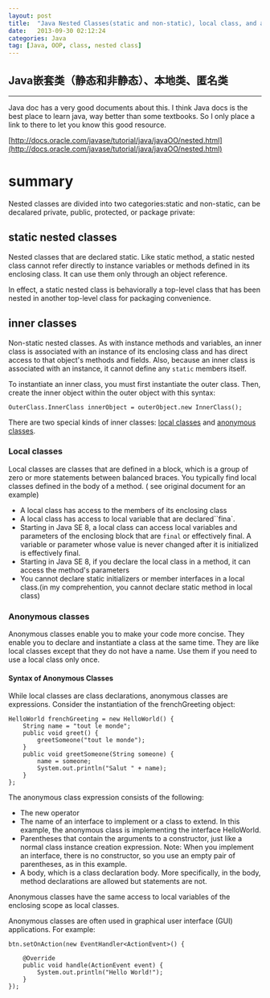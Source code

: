 ```yaml
---
layout: post
title:  "Java Nested Classes(static and non-static), local class, and anonymous class Reference"
date:   2013-09-30 02:12:24
categories: Java
tag: [Java, OOP, class, nested class]
---
```

Java嵌套类（静态和非静态）、本地类、匿名类
---

---

Java doc has a very good documents about this. I think Java docs is the best place to learn java, way better than some textbooks. So I only place a link to there to let you know this good resource.

[http://docs.oracle.com/javase/tutorial/java/javaOO/nested.html](http://docs.oracle.com/javase/tutorial/java/javaOO/nested.html)

# summary

 Nested classes are divided into two categories:static and non-static, can be decalared private, public, protected, or package private:
 
## static nested classes
Nested classes that are declared static. Like static method, a static nested class cannot refer directly to instance variables or methods defined in its enclosing class. It can use them only through an object reference.

In effect, a static nested class is behaviorally a top-level class that has been nested in another top-level class for packaging convenience.

## inner classes

Non-static nested classes. As with instance methods and variables, an inner class is associated with an instance of its enclosing class and has direct access to that object's methods and fields. Also, because an inner class is associated with an instance, it cannot define any `static` members itself.

To instantiate an inner class, you must first instantiate the outer class. Then, create the inner object within the outer object with this syntax:

~~~
OuterClass.InnerClass innerObject = outerObject.new InnerClass();
~~~

There are two special kinds of inner classes: [local classes](http://docs.oracle.com/javase/tutorial/java/javaOO/localclasses.html) and [anonymous classes](http://docs.oracle.com/javase/tutorial/java/javaOO/anonymousclasses.html).

### Local classes
Local classes are classes that are defined in a block, which is a group of zero or more statements between balanced braces. You typically find local classes defined in the body of a method. ( see original document for an example)

- A local class has access to the members of its enclosing class
- A local class has access to local variable that are declared``fina`.
- Starting in Java SE 8, a local class can access local variables and parameters of the enclosing block that are `final` or effectively final. A variable or parameter whose value is never changed after it is initialized is effectively final. 
- Starting in Java SE 8, if you declare the local class in a method, it can access the method's parameters
- You cannot declare static initializers or member interfaces in a local class.(in my comprehention, you cannot declare static method in local class)

### Anonymous classes
Anonymous classes enable you to make your code more concise. They enable you to declare and instantiate a class at the same time. They are like local classes except that they do not have a name. Use them if you need to use a local class only once.

#### Syntax of Anonymous Classes
While local classes are class declarations, anonymous classes are expressions. Consider the instantiation of the frenchGreeting object:

~~~
HelloWorld frenchGreeting = new HelloWorld() {
	String name = "tout le monde";
	public void greet() {
		greetSomeone("tout le monde");
	}
	public void greetSomeone(String someone) {
		name = someone;
		System.out.println("Salut " + name);
	}
};
~~~

The anonymous class expression consists of the following:

* The new operator
* The name of an interface to implement or a class to extend. In this example, the anonymous class is implementing the interface HelloWorld.
* Parentheses that contain the arguments to a constructor, just like a normal class instance creation expression. Note: When you implement an interface, there is no constructor, so you use an empty pair of parentheses, as in this example.
* A body, which is a class declaration body. More specifically, in the body, method declarations are allowed but statements are not.

Anonymous classes have the same access to local variables of the enclosing scope as local classes.

Anonymous classes are often used in graphical user interface (GUI) applications. For example:

~~~
btn.setOnAction(new EventHandler<ActionEvent>() {
 
	@Override
	public void handle(ActionEvent event) {
		System.out.println("Hello World!");
	}
});
~~~

